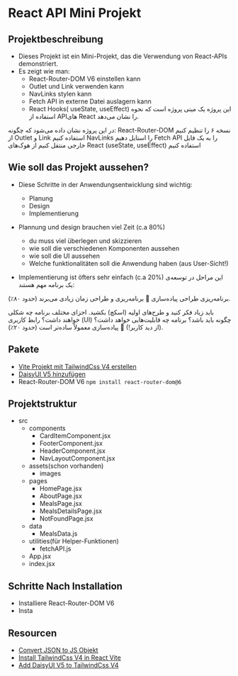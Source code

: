 # React API Mini Projekt

## Projektbeschreibung

- Dieses Projekt ist ein Mini-Projekt, das die Verwendung von React-APIs demonstriert.
- Es zeigt wie man:
  - React-Router-DOM V6 einstellen kann
  - Outlet und Link verwenden kann
  - NavLinks stylen kann
  - Fetch API in externe Datei auslagern kann
  - React Hooks( useState, useEffect)
    این پروژه یک مینی پروژه است که نحوه استفاده از APIهای React را نشان می‌دهد.

در این پروژه نشان داده می‌شود که چگونه:
React-Router-DOM نسخه ۶ را تنظیم کنیم
از Outlet و Link استفاده کنیم
NavLinks را استایل دهیم
Fetch API را به یک فایل خارجی منتقل کنیم
از هوک‌های React (useState, useEffect) استفاده کنیم

## Wie soll das Projekt aussehen?

- Diese Schritte in der Anwendungsentwicklung sind wichtig:

  - Planung
  - Design
  - Implementierung

- Plannung und design brauchen viel Zeit (c.a 80%)
  - du muss viel überlegen und skizzieren
  - wie soll die verschiedenen Komponenten aussehen
  - wie soll die UI aussehen
  - Welche funktionalitäten soll die Anwendung haben (aus User-Sicht!)
- Implementierung ist öfters sehr einfach (c.a 20%)
  این مراحل در توسعه‌ی یک برنامه مهم هستند:

برنامه‌ریزی
طراحی
پیاده‌سازی
🔹 برنامه‌ریزی و طراحی زمان زیادی می‌برند (حدود ۸۰٪).

باید زیاد فکر کنید و طرح‌های اولیه (اسکچ) بکشید.
اجزای مختلف برنامه چه شکلی خواهند داشت؟
رابط کاربری (UI) چگونه باید باشد؟
برنامه چه قابلیت‌هایی خواهد داشت؟ (از دید کاربر!)
🔹 پیاده‌سازی معمولاً ساده‌تر است (حدود ۲۰٪).

## Pakete

- [Vite Projekt mit TailwindCss V4 erstellen](https://ndimoforaretas.github.io/posts/add-tailwindcss4-to-react-vite-copy/)
- [DaisyUI V5 hinzufügen](https://v5.daisyui.com/components/)
- React-Router-DOM V6 `npm install react-router-dom@6`

## Projektstruktur

- src
  - components
    - CardItemComponent.jsx
    - FooterComponent.jsx
    - HeaderComponent.jsx
    - NavLayoutComponent.jsx
  - assets(schon vorhanden)
    - images
  - pages
    - HomePage.jsx
    - AboutPage.jsx
    - MealsPage.jsx
    - MealsDetailsPage.jsx
    - NotFoundPage.jsx
  - data
    - MealsData.js
  - utilities(für Helper-Funktionen)
    - fetchAPI.js
  - App.jsx
  - index.jsx

## Schritte Nach Installation

- Installiere React-Router-DOM V6
- Insta

## Resourcen

- [Convert JSON to JS Objekt](https://www.convertsimple.com/convert-json-to-javascript/)
- [Install TailwindCss V4 in React Vite](https://ndimoforaretas.github.io/posts/add-tailwindcss4-to-react-vite-copy/)
- [Add DaisyUI V5 to TailwindCss V4](https://v5.daisyui.com/components/)
